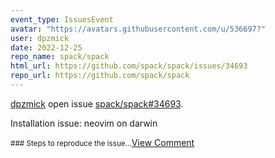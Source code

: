 ```yaml
---
event_type: IssuesEvent
avatar: "https://avatars.githubusercontent.com/u/536697?"
user: dpzmick
date: 2022-12-25
repo_name: spack/spack
html_url: https://github.com/spack/spack/issues/34693
repo_url: https://github.com/spack/spack
---
```


<a href='https://github.com/dpzmick' target='_blank'>dpzmick</a> open issue <a href='https://github.com/spack/spack/issues/34693' target='_blank'>spack/spack#34693</a>.

<p>Installation issue: neovim on darwin</p><small>### Steps to reproduce the issue...</small><a href='https://github.com/spack/spack/issues/34693' target='_blank'>View Comment</a>